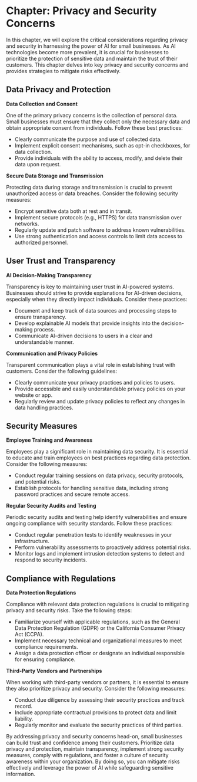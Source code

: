 Chapter: Privacy and Security Concerns
======================================

In this chapter, we will explore the critical considerations regarding privacy and security in harnessing the power of AI for small businesses. As AI technologies become more prevalent, it is crucial for businesses to prioritize the protection of sensitive data and maintain the trust of their customers. This chapter delves into key privacy and security concerns and provides strategies to mitigate risks effectively.

Data Privacy and Protection
---------------------------

**Data Collection and Consent**

One of the primary privacy concerns is the collection of personal data. Small businesses must ensure that they collect only the necessary data and obtain appropriate consent from individuals. Follow these best practices:

* Clearly communicate the purpose and use of collected data.
* Implement explicit consent mechanisms, such as opt-in checkboxes, for data collection.
* Provide individuals with the ability to access, modify, and delete their data upon request.

**Secure Data Storage and Transmission**

Protecting data during storage and transmission is crucial to prevent unauthorized access or data breaches. Consider the following security measures:

* Encrypt sensitive data both at rest and in transit.
* Implement secure protocols (e.g., HTTPS) for data transmission over networks.
* Regularly update and patch software to address known vulnerabilities.
* Use strong authentication and access controls to limit data access to authorized personnel.

User Trust and Transparency
---------------------------

**AI Decision-Making Transparency**

Transparency is key to maintaining user trust in AI-powered systems. Businesses should strive to provide explanations for AI-driven decisions, especially when they directly impact individuals. Consider these practices:

* Document and keep track of data sources and processing steps to ensure transparency.
* Develop explainable AI models that provide insights into the decision-making process.
* Communicate AI-driven decisions to users in a clear and understandable manner.

**Communication and Privacy Policies**

Transparent communication plays a vital role in establishing trust with customers. Consider the following guidelines:

* Clearly communicate your privacy practices and policies to users.
* Provide accessible and easily understandable privacy policies on your website or app.
* Regularly review and update privacy policies to reflect any changes in data handling practices.

Security Measures
-----------------

**Employee Training and Awareness**

Employees play a significant role in maintaining data security. It is essential to educate and train employees on best practices regarding data protection. Consider the following measures:

* Conduct regular training sessions on data privacy, security protocols, and potential risks.
* Establish protocols for handling sensitive data, including strong password practices and secure remote access.

**Regular Security Audits and Testing**

Periodic security audits and testing help identify vulnerabilities and ensure ongoing compliance with security standards. Follow these practices:

* Conduct regular penetration tests to identify weaknesses in your infrastructure.
* Perform vulnerability assessments to proactively address potential risks.
* Monitor logs and implement intrusion detection systems to detect and respond to security incidents.

Compliance with Regulations
---------------------------

**Data Protection Regulations**

Compliance with relevant data protection regulations is crucial to mitigating privacy and security risks. Take the following steps:

* Familiarize yourself with applicable regulations, such as the General Data Protection Regulation (GDPR) or the California Consumer Privacy Act (CCPA).
* Implement necessary technical and organizational measures to meet compliance requirements.
* Assign a data protection officer or designate an individual responsible for ensuring compliance.

**Third-Party Vendors and Partnerships**

When working with third-party vendors or partners, it is essential to ensure they also prioritize privacy and security. Consider the following measures:

* Conduct due diligence by assessing their security practices and track record.
* Include appropriate contractual provisions to protect data and limit liability.
* Regularly monitor and evaluate the security practices of third parties.

By addressing privacy and security concerns head-on, small businesses can build trust and confidence among their customers. Prioritize data privacy and protection, maintain transparency, implement strong security measures, comply with regulations, and foster a culture of security awareness within your organization. By doing so, you can mitigate risks effectively and leverage the power of AI while safeguarding sensitive information.
